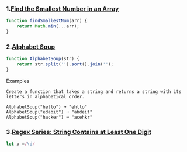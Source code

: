 ### 1.[Find the Smallest Number in an Array](https://edabit.com/challenge/g66EJsbdnSDayyEcK)
```javascript
function findSmallestNum(arr) {
	return Math.min(...arr);
}
```
### 2.[Alphabet Soup](https://edabit.com/challenge/bHDbMWpdeNaw23jqT)
```javascript
function AlphabetSoup(str) {
	return str.split('').sort().join('');
}
```
Examples
```
Create a function that takes a string and returns a string with its letters in alphabetical order.

AlphabetSoup("hello") ➞ "ehllo"
AlphabetSoup("edabit") ➞ "abdeit"
AlphabetSoup("hacker") ➞ "acehkr"
```

### 3.[Regex Series: String Contains at Least One Digit](https://edabit.com/challenge/wBAuop24JYt9MZhXF)
 ```javascript
 let x =/\d/
 ```

